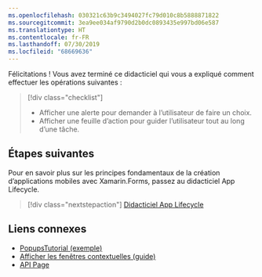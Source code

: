 ```yaml
---
ms.openlocfilehash: 030321c63b9c3494027fc79d010c8b5888871822
ms.sourcegitcommit: 3ea9ee034af9790d2b0dc0893435e997bd06e587
ms.translationtype: HT
ms.contentlocale: fr-FR
ms.lasthandoff: 07/30/2019
ms.locfileid: "68669636"
---
```

Félicitations ! Vous avez terminé ce didacticiel qui vous a expliqué comment effectuer les opérations suivantes :

> [!div class="checklist"]
> - Afficher une alerte pour demander à l’utilisateur de faire un choix.
> - Afficher une feuille d’action pour guider l’utilisateur tout au long d’une tâche.

## <a name="next-steps"></a>Étapes suivantes

Pour en savoir plus sur les principes fondamentaux de la création d’applications mobiles avec Xamarin.Forms, passez au didacticiel App Lifecycle.

> [!div class="nextstepaction"]
> [Didacticiel App Lifecycle](~/get-started/tutorials/app-lifecycle/index.yml)

## <a name="related-links"></a>Liens connexes

- [PopupsTutorial (exemple)](https://docs.microsoft.com/samples/xamarin/xamarin-forms-samples/getstarted-tutorials-popupstutorial/)
- [Afficher les fenêtres contextuelles (guide)](~/xamarin-forms/user-interface/pop-ups.md)
- [API Page](xref:Xamarin.Forms.Page)
